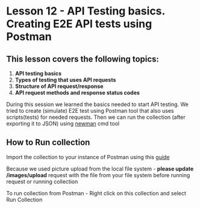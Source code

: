 # Lesson 12 - API Testing basics. Creating E2E API tests using Postman

## This lesson covers the following topics:

1. **API testing basics**
2. **Types of testing that uses API requests**
3. **Structure of API request/response**
4. **API request methods and response status codes**

During this session we learned the basics needed to start API testing. We tried to create (simulate) E2E test using Postman tool that also uses scripts(tests) for needed requests.
Then we can run the collection (after exporting it to JSON) using [newman](https://www.npmjs.com/package/newman) cmd tool 


## How to Run collection

Import the collection to your instance of Postman using this [guide](https://learning.postman.com/docs/getting-started/importing-and-exporting/importing-data/)

Because we used picture upload from the local file system  - **please update /images/upload** request with the file from your file system before running request or running collection 

To run collection from Postman - Right click on this collection and select Run Collection
